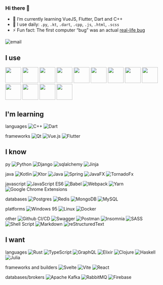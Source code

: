 ### Hi there 👋

- 🎯 I’m currently learning VueJS, Flutter, Dart and C++
- 🚴 I use daily: `.py`, `.kt`, `.dart`, `.cpp`, `.js`, `.html`, `.scss`
- ⚡ Fun fact: The first computer “bug” was an actual [real-life bug](https://www.globalapptesting.com/blog/the-worlds-first-computer-bug-global-app-testing)

![email](https://img.shields.io/badge/%63%6F%6E%74%61%63%74%2E%76%79%61%63%68%65%73%6C%61%76%40%67%6D%61%69%6C%2E%63%6F%6D-%23fff?style=flat-square&logo=gmail&logoColor=gray)

<!---
[![Top Langs](https://github-readme-stats.vercel.app/api/top-langs/?username=vyach-vasiliev&layout=compact&langs_count=10&hide=php,apacheconf,html,css)](https://github.com/anuraghazra/github-readme-stats)

<p align="left"> <a href="https://www.cprogramming.com/" target="_blank"> <img src="https://devicons.github.io/devicon/devicon.git/icons/c/c-original.svg" alt="c" width="40" height="40"/> </a> <a href="https://www.w3schools.com/cpp/" target="_blank"> <img src="https://devicons.github.io/devicon/devicon.git/icons/cplusplus/cplusplus-original.svg" alt="cplusplus" width="40" height="40"/> </a> <a href="https://www.w3schools.com/css/" target="_blank"> <img src="https://devicons.github.io/devicon/devicon.git/icons/css3/css3-original-wordmark.svg" alt="css3" width="40" height="40"/> </a> <a href="https://www.figma.com/" target="_blank"> <img src="https://www.vectorlogo.zone/logos/figma/figma-icon.svg" alt="figma" width="40" height="40"/> </a> <a href="https://flutter.dev" target="_blank"> <img src="https://www.vectorlogo.zone/logos/flutterio/flutterio-icon.svg" alt="flutter" width="40" height="40"/> </a> <a href="https://git-scm.com/" target="_blank"> <img src="https://www.vectorlogo.zone/logos/git-scm/git-scm-icon.svg" alt="git" width="40" height="40"/> </a> <a href="https://www.w3.org/html/" target="_blank"> <img src="https://devicons.github.io/devicon/devicon.git/icons/html5/html5-original-wordmark.svg" alt="html5" width="40" height="40"/> </a> <a href="https://www.linux.org/" target="_blank"> <img src="https://devicons.github.io/devicon/devicon.git/icons/linux/linux-original.svg" alt="linux" width="40" height="40"/> </a> <a href="https://www.photoshop.com/en" target="_blank"> <img src="https://devicons.github.io/devicon/devicon.git/icons/photoshop/photoshop-plain.svg" alt="photoshop" width="40" height="40"/> </a> <a href="https://www.python.org" target="_blank"> <img src="https://devicons.github.io/devicon/devicon.git/icons/python/python-original.svg" alt="python" width="40" height="40"/> </a> </p>
-->


I use
--
<p>
<img height="50" src="https://cdn.jsdelivr.net/gh/devicons/devicon/icons/jetbrains/jetbrains-original.svg" />
<img height="50" src="https://cdn.jsdelivr.net/gh/devicons/devicon/icons/vscode/vscode-original-wordmark.svg" />
<img height="50" src="https://cdn.jsdelivr.net/gh/devicons/devicon/icons/visualstudio/visualstudio-plain.svg" />
<img height="50" src="https://cdn.jsdelivr.net/gh/devicons/devicon/icons/androidstudio/androidstudio-original.svg" />
<img height="50" src="https://cdn.jsdelivr.net/gh/devicons/devicon/icons/gradle/gradle-plain.svg" />
<img height="50" src="https://cdn.jsdelivr.net/gh/devicons/devicon/icons/nodejs/nodejs-original.svg" />
<img height="50" src="https://cdn.jsdelivr.net/gh/devicons/devicon/icons/ansible/ansible-original-wordmark.svg" />
<img height="50" src="https://cdn.jsdelivr.net/gh/devicons/devicon/icons/docker/docker-original.svg" />
<img height="50" src="https://cdn.jsdelivr.net/gh/devicons/devicon/icons/gcc/gcc-plain.svg" />
<img height="50" src="https://cdn.jsdelivr.net/gh/devicons/devicon/icons/cmake/cmake-plain.svg" />
<img height="50" src="https://cdn.jsdelivr.net/gh/devicons/devicon/icons/git/git-original.svg" />
<img height="50" src="https://cdn.jsdelivr.net/gh/devicons/devicon/icons/photoshop/photoshop-plain.svg" />
<img height="50" src="https://cdn.jsdelivr.net/gh/devicons/devicon/icons/illustrator/illustrator-plain.svg" />
</p>

I'm learning
--
languages
![C++](https://img.shields.io/badge/c++_11/17-%2300599C.svg?logo=cplusplus&logoColor=white)
![Dart](https://img.shields.io/badge/dart-%230288d1.svg?logo=dart&logoColor=white)

frameworks
![Qt](https://img.shields.io/badge/qt-%2300c853.svg?logo=Qt&logoColor=white)
![Vue.js](https://img.shields.io/badge/vuejs-%2335495e.svg?logo=vuedotjs&logoColor=%234FC08D)
![Flutter](https://img.shields.io/badge/flutter-%234fc3f7.svg?logo=Flutter&logoColor=white)
    

I know
--
py
![Python](https://img.shields.io/badge/python_3-3670A0?logo=python&logoColor=ffdd54)
![Django](https://img.shields.io/badge/django-%23092E20.svg?logo=django&logoColor=white)
![sqlalchemy](https://img.shields.io/badge/sqlalchemy-dd2c00?logoColor=white)
![Jinja](https://img.shields.io/badge/jinja-white.svg?logo=jinja&logoColor=black)

java
![Kotlin](https://img.shields.io/badge/kotlin-%23512da8.svg?logo=kotlin&logoColor=white)
![Ktor](https://img.shields.io/badge/ktor-%2342a5f5.svg?logoColor=white)
![Java](https://img.shields.io/badge/java_17-%23ED8B00.svg?logo=java&logoColor=white)
![Spring](https://img.shields.io/badge/spring_5-%236DB33F.svg?logo=spring&logoColor=white)
![JavaFX](https://img.shields.io/badge/javafx_11-%2390a4ae.svg?logo=java&logoColor=white)
![TornadoFx](https://img.shields.io/badge/tornadofx-%23212121.svg?logo=java&logoColor=white)

javascript
![JavaScript ES6](https://img.shields.io/badge/javascript_es6-%23323330.svg?logo=javascript&logoColor=%23F7DF1E)
![Babel](https://img.shields.io/badge/babel-F9DC3e?logo=babel&logoColor=black)
![Webpack](https://img.shields.io/badge/webpack-%238DD6F9.svg?logo=webpack&logoColor=black)
![Yarn](https://img.shields.io/badge/yarn-%232C8EBB.svg?logo=yarn&logoColor=white)
![Google Chrome Extensions](https://img.shields.io/badge/chrome%20ext-4285F4?logo=GoogleChrome&logoColor=white)


databases
![Postgres](https://img.shields.io/badge/postgres-%23316192.svg?logo=postgresql&logoColor=white)
![Redis](https://img.shields.io/badge/redis-%23f44336.svg?logo=redis&logoColor=white)
![MongoDB](https://img.shields.io/badge/mongodb-%234ea94b.svg?logo=mongodb&logoColor=white)
![MySQL](https://img.shields.io/badge/mysql-%23607d8b.svg?logo=mysql&logoColor=white)

platforms
![Windows 95](https://img.shields.io/badge/windows_95-008484?logo=windows95&logoColor=white)
![Linux](https://img.shields.io/badge/Linux-FCC624?logo=linux&logoColor=black)
![Docker](https://img.shields.io/badge/Docker-white?logo=docker)


other
![Github CI/CD](https://img.shields.io/badge/CI/CD-000?logo=github)
![Swagger](https://img.shields.io/badge/swagger-green?logo=swagger&logoColor=white)
![Postman](https://img.shields.io/badge/postman-FF6C37?logo=postman&logoColor=white)
![Insomnia](https://img.shields.io/badge/insomnia-white?logo=insomnia&logoColor=5849BE)
![SASS](https://img.shields.io/badge/sass-hotpink.svg?logo=SASS&logoColor=white)
![Shell Script](https://img.shields.io/badge/bash-%23455a64.svg?logo=gnu-bash&logoColor=white)
![Markdown](https://img.shields.io/badge/markdown-%23000000.svg?logo=markdown&logoColor=white)
![reStructuredText](https://img.shields.io/badge/reST-%235d4037.svg?logoColor=white)


I want
--
languages
![Rust](https://img.shields.io/badge/rust-%233e2723.svg?logo=rust&logoColor=white)
![TypeScript](https://img.shields.io/badge/typescript-%23007ACC.svg?logo=typescript&logoColor=white)
![GraphQL](https://img.shields.io/badge/-graphql-E10098?logo=graphql&logoColor=white)
![Elixir](https://img.shields.io/badge/elixir-%234B275F?logo=elixir&logoColor=white)
![Clojure](https://img.shields.io/badge/clojure-%231572B6?logo=Clojure&logoColor=white)
![Haskell](https://img.shields.io/badge/haskell-5e5086?logo=haskell&logoColor=white)
![Julia](https://img.shields.io/badge/-julia-9558B2?logo=julia&logoColor=white)

frameworks and builders
![Svelte](https://img.shields.io/badge/svelte-fff?logo=svelte)
![Vite](https://img.shields.io/badge/vite-f5ef42?logo=vite)
![React](https://img.shields.io/badge/react-%23424242.svg?logo=react&logoColor=%2361DAFB)

databases/brokers
![Apache Kafka](https://img.shields.io/badge/kafka-000?logo=apachekafka)
![RabbitMQ](https://img.shields.io/badge/rabbitmq-FF6600?logo=rabbitmq&logoColor=white)
![Firebase](https://img.shields.io/badge/firebase-%23039BE5.svg?logo=firebase)
